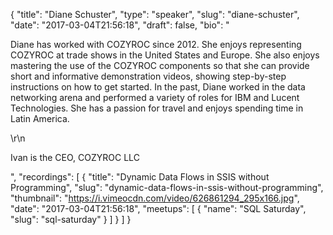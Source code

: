 {
  "title": "Diane Schuster",
  "type": "speaker",
  "slug": "diane-schuster",
  "date": "2017-03-04T21:56:18",
  "draft": false,
  "bio": "<p>Diane has worked with COZYROC since 2012. She enjoys representing COZYROC at trade shows in the United States and Europe. She also enjoys mastering the use of the COZYROC components so that she can provide short and informative demonstration videos, showing step-by-step instructions on how to get started. In the past, Diane worked in the data networking arena and performed a variety of roles for IBM and Lucent Technologies. She has a passion for travel and enjoys spending time in Latin America.</p>\r\n<p>Ivan is the CEO, COZYROC LLC</p>",
  "recordings": [
    {
      "title": "Dynamic Data Flows in SSIS without Programming",
      "slug": "dynamic-data-flows-in-ssis-without-programming",
      "thumbnail": "https://i.vimeocdn.com/video/626861294_295x166.jpg",
      "date": "2017-03-04T21:56:18",
      "meetups": [
        {
          "name": "SQL Saturday",
          "slug": "sql-saturday"
        }
      ]
    }
  ]
}